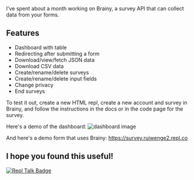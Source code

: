I've spent about a month working on Brainy, a survey API that can collect data from your forms. 

## Features
- Dashboard with table
- Redirecting after submitting a form
- Download/view/fetch JSON data
- Download CSV data
- Create/rename/delete surveys
- Create/rename/delete input fields
- Change privacy
- End surveys

To test it out, create a new HTML repl, create a new account and survey in Brainy, and follow the instructions in the docs or in the code page for the survey. 

Here's a demo of the dashboard:
![dashboard image](https://brainy.ruiwenge2.repl.co/img/dashboard.png)

And here's a demo form that uses Brainy: https://survey.ruiwenge2.repl.co

## I hope you found this useful!

[![Repl Talk Badge](https://replit-badge.vercel.app/api?id=143989)](https://replit.com/talk/share/Brainy-A-survey-API-that-collects-data-from-forms/143989)
